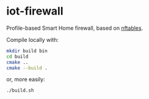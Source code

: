 # iot-firewall

Profile-based Smart Home firewall, based on [nftables](https://wiki.nftables.org/wiki-nftables/index.php/Main_Page).

Compile locally with:
```bash
mkdir build bin
cd build
cmake ..
cmake --build .
```
or, more easily:
```bash
./build.sh
```
